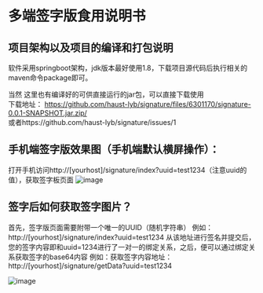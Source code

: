 # 多端签字版食用说明书

## 项目架构以及项目的编译和打包说明
软件采用springboot架构，jdk版本最好使用1.8，下载项目源代码后执行相关的maven命令package即可。

当然 这里也有编译好的可供直接运行的jar包，可以直接下载使用
<br/>下载地址：
https://github.com/haust-lyb/signature/files/6301170/signature-0.0.1-SNAPSHOT.jar.zip/
<br/>
或者https://github.com/haust-lyb/signature/issues/1

## 手机端签字版效果图（手机端默认横屏操作）：
打开手机访问http://[yourhost]/signature/index?uuid=test1234（注意uuid的值），获取签字板页面
![image](https://user-images.githubusercontent.com/23397828/114495785-49d65780-9c51-11eb-9d0c-d756a3cd65cf.png)

## 签字后如何获取签字图片？
首先，签字版页面需要附带一个唯一的UUID（随机字符串）
例如：http://[yourhost]/signature/index?uuid=test1234
从该地址进行签名并提交后，您的签字内容即和uuid=1234进行了一对一的绑定关系，之后，便可以通过绑定关系获取签字的base64内容
例如：获取签字内容地址：http://[yourhost]/signature/getData?uuid=test1234

![image](https://user-images.githubusercontent.com/23397828/114496554-c6b60100-9c52-11eb-9553-b8deca0a5d8b.png)
